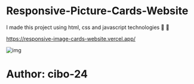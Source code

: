 # Responsive-Picture-Cards-Website
I made this project using html, css and javascript technologies 💎 📐

https://responsive-image-cards-website.vercel.app/

<img src="./images/project.png" alt="img">



# Author: cibo-24
